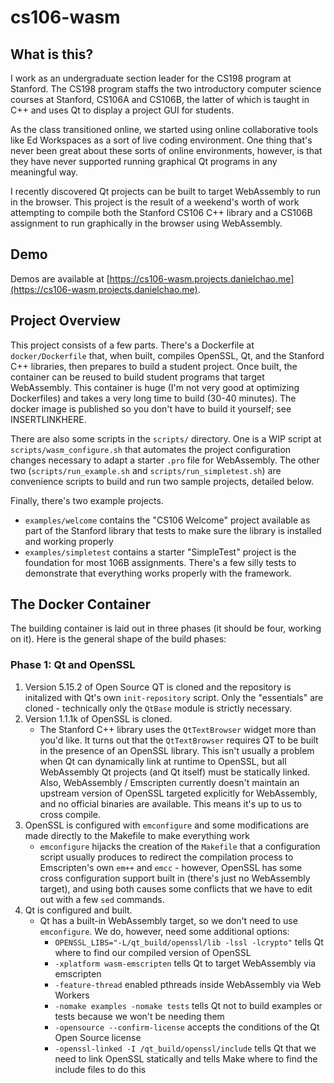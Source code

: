 # cs106-wasm
## What is this?
I work as an undergraduate section leader for the CS198 program at Stanford. The CS198 program staffs the two introductory computer science courses at Stanford, CS106A and CS106B, the latter of which is taught in C++ and uses Qt to display a project GUI for students. 

As the class transitioned online, we started using online collaborative tools like Ed Workspaces as a sort of live coding environment. One thing that's never been great about these sorts of online environments, however, is that they have never supported running graphical Qt programs in any meaningful way. 

I recently discovered Qt projects can be built to target WebAssembly to run in the browser. This project is the result of a weekend's worth of work attempting to compile both the Stanford CS106 C++ library and a CS106B assignment to run graphically in the browser using WebAssembly. 

## Demo
Demos are available at [https://cs106-wasm.projects.danielchao.me](https://cs106-wasm.projects.danielchao.me).

## Project Overview
This project consists of a few parts. There's a Dockerfile at `docker/Dockerfile` that, when built, compiles OpenSSL, Qt, and the Stanford C++ libraries, then prepares to build a student project. Once built, the container can be reused to build student programs that target WebAssembly. This container is huge (I'm not very good at optimizing Dockerfiles) and takes a very long time to build (30-40 minutes). The docker image is published so you don't have to build it yourself; see INSERTLINKHERE.

There are also some scripts in the `scripts/` directory. One is a WIP script at `scripts/wasm_configure.sh` that automates the project configuration changes necessary to adapt a starter `.pro` file for WebAssembly. The other two  (`scripts/run_example.sh` and `scripts/run_simpletest.sh`) are convenience scripts to build and run two sample projects, detailed below.

Finally, there's two example projects. 
 - `examples/welcome` contains the "CS106 Welcome" project available as part of the Stanford library that tests to make sure the library is installed and working properly
 - `examples/simpletest` contains a starter "SimpleTest" project is the foundation for most 106B assignments. There's a few silly tests to demonstrate that everything works properly with the framework. 

## The Docker Container
The building container is laid out in three phases (it should be four, working on it). Here is the general shape of the build phases:
### Phase 1: Qt and OpenSSL
1. Version 5.15.2 of Open Source QT is cloned and the repository is initalized with Qt's own `init-repository` script. Only the "essentials" are cloned - technically only the `QtBase` module is strictly necessary.
2. Version 1.1.1k of OpenSSL is cloned.
    * The Stanford C++ library uses the `QtTextBrowser` widget more than you'd like. It turns out that the `QtTextBrowser` requires QT to be built in the presence of an OpenSSL library. This isn't usually a problem when Qt can dynamically link at runtime to OpenSSL, but all WebAssembly Qt projects (and Qt itself) must be statically linked. Also, WebAssembly / Emscripten currently doesn't maintain an upstream version of OpenSSL targeted explicitly for WebAssembly, and no official binaries are available. This means it's up to us to cross compile. 
3. OpenSSL is configured with `emconfigure` and some modifications are made directly to the Makefile to make everything work
    * `emconfigure` hijacks the creation of the `Makefile` that a configuration script usually produces to redirect the compilation process to Emscripten's own `em++` and `emcc` - however, OpenSSL has some cross configuration support built in (there's just no WebAssembly target), and using both causes some conflicts that we have to edit out with a few `sed` commands. 
4.  Qt is configured and built. 
    * Qt has a built-in WebAssembly target, so we don't need to use `emconfigure`. We do, however, need some additional options:
        - `OPENSSL_LIBS="-L/qt_build/openssl/lib -lssl -lcrypto"` tells Qt where to find our compiled version of OpenSSL
        - `-xplatform wasm-emscripten` tells Qt to target WebAssembly via emscripten
        - `-feature-thread` enabled pthreads inside WebAssembly via Web Workers
        - `-nomake examples -nomake tests` tells Qt not to build examples or tests because we won't be needing them 
        - `-opensource --confirm-license` accepts the conditions of the Qt Open Source license
        - `-openssl-linked -I /qt_build/openssl/include` tells Qt that we need to link OpenSSL statically and tells Make where to find the include files to do this
        